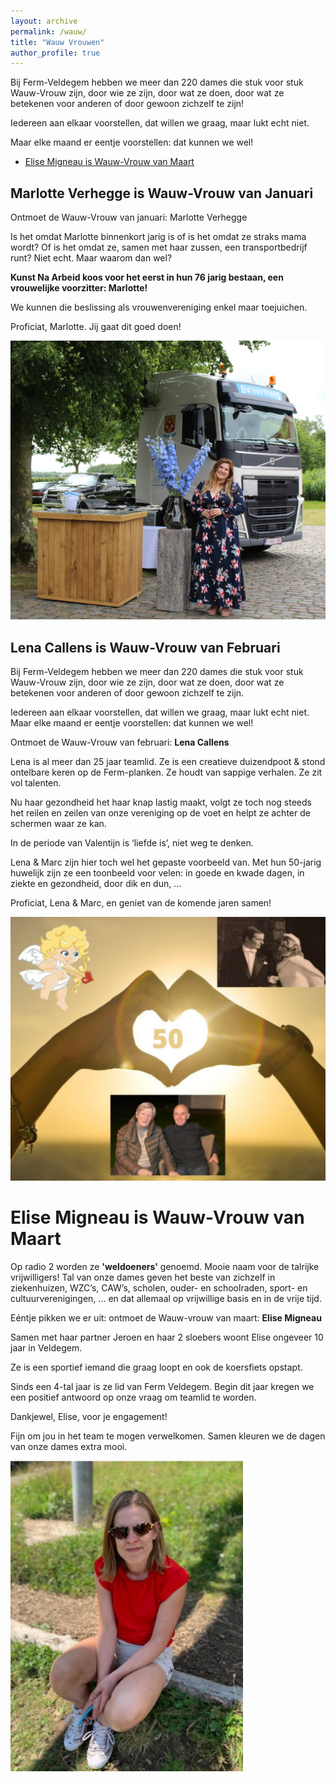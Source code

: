 ```yaml
---
layout: archive
permalink: /wauw/
title: "Wauw Vrouwen"
author_profile: true
---
```


Bij Ferm-Veldegem hebben we meer dan 220 dames die stuk voor stuk Wauw-Vrouw zijn, door wie ze zijn, door wat ze doen, door wat ze betekenen voor anderen of door gewoon zichzelf te zijn!

Iedereen aan elkaar voorstellen, dat willen we graag, maar lukt echt niet.

Maar elke maand er eentje voorstellen: dat kunnen we wel!

- [Elise Migneau is Wauw-Vrouw van Maart](#elise-migneau-is-wauw-vrouw-van-maart)

## Marlotte Verhegge is Wauw-Vrouw van Januari

Ontmoet de Wauw-Vrouw van januari: Marlotte Verhegge

Is het omdat Marlotte binnenkort jarig is of is het omdat ze straks mama wordt?
Of is het omdat ze, samen met haar zussen, een transportbedrijf runt?
Niet echt. Maar waarom dan wel?

**Kunst Na Arbeid koos voor het eerst in hun 76 jarig bestaan, een vrouwelijke
voorzitter: Marlotte!**

We kunnen die beslissing als vrouwenvereniging enkel maar toejuichen.

Proficiat, Marlotte. Jij gaat dit goed doen!

![Marlotte Verhegge](./assets/media/../../../assets/media/wauw/marlotte.jpg)

## Lena Callens is Wauw-Vrouw van Februari

Bij Ferm-Veldegem hebben we meer dan 220 dames die stuk voor stuk Wauw-Vrouw zijn,
door wie ze zijn, door wat ze doen, door wat ze betekenen voor anderen of door gewoon
zichzelf te zijn.

Iedereen aan elkaar voorstellen, dat willen we graag, maar lukt echt niet.
Maar elke maand er eentje voorstellen: dat kunnen we wel!

Ontmoet de Wauw-Vrouw van februari: **Lena Callens**

Lena is al meer dan 25 jaar teamlid. Ze is een creatieve duizendpoot & stond ontelbare keren op de Ferm-planken. Ze houdt van sappige verhalen. Ze zit vol talenten.

Nu haar gezondheid het haar knap lastig maakt, volgt ze toch nog steeds het reilen en zeilen van onze vereniging op de voet en helpt ze achter de schermen waar ze kan.

In de periode van Valentijn is ‘liefde is’, niet weg te denken.

Lena & Marc zijn hier toch wel het gepaste voorbeeld van.
Met hun 50-jarig huwelijk zijn ze een toonbeeld voor velen: in goede en kwade dagen, in ziekte en gezondheid, door dik en dun, ...

Proficiat, Lena & Marc, en geniet van de komende jaren samen!

![Lena Callens](./assets/media/../../../assets/media/wauw/lena-callens.png)

# Elise Migneau is Wauw-Vrouw van Maart

Op radio 2 worden ze **'weldoeners'** genoemd. Mooie naam voor de talrijke vrijwilligers!
Tal van onze dames geven het beste van zichzelf in ziekenhuizen, WZC’s, CAW’s, scholen, ouder- en schoolraden, sport- en cultuurverenigingen, ... en dat allemaal op vrijwillige basis en in de vrije tijd.

Eéntje pikken we er uit: ontmoet de Wauw-vrouw van maart: **Elise Migneau**

Samen met haar partner Jeroen en haar 2 sloebers woont Elise ongeveer 10 jaar in Veldegem.

Ze is een sportief iemand die graag loopt en ook de koersfiets opstapt.

Sinds een 4-tal jaar is ze lid van Ferm Veldegem. Begin dit jaar kregen we een positief antwoord op onze vraag
om teamlid te worden.

Dankjewel, Elise, voor je engagement!

Fijn om jou in het team te mogen verwelkomen.
Samen kleuren we de dagen van onze dames extra mooi.

![Elise Migneau](./assets/media/../../../assets/media/wauw/elise-migneau.png)